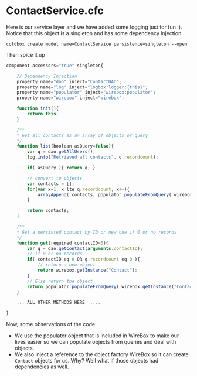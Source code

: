 # ContactService.cfc

Here is our service layer and we have added some logging just for fun :). Notice that this object is a singleton and has some dependency injection.

```
coldbox create model name=ContactService persistence=singleton --open
```

Then spice it up

```javascript
component accessors="true" singleton{

    // Dependency Injection
    property name="dao" inject="ContactDAO";
    property name="log" inject="logbox:logger:{this}";
    property name="populator" inject="wirebox:populator";
    property name="wirebox" inject="wirebox";

    function init(){
        return this;
    }

    /**
    * Get all contacts as an array of objects or query
    */
    function list(boolean asQuery=false){
        var q = dao.getAllUsers();
        log.info("Retrieved all contacts", q.recordcount);

        if( asQuery ){ return q; }

        // convert to objects
        var contacts = [];
        for(var x=1; x lte q.recordcount; x++){
            arrayAppend( contacts, populator.populateFromQuery( wirebox.getInstance("Contact"), q, x ) );
        }

        return contacts;
    }

    /**
    * Get a persisted contact by ID or new one if 0 or no records
    */
    function get(required contactID=0){
        var q = dao.getContact(arguments.contactID);
        // if 0 or no records
        if( contactID eq 0 OR q.recordcount eq 0 ){
            // return a new object
            return wirebox.getInstance("Contact");
        }
        // Else return the object
        return populator.populateFromQuery( wirebox.getInstance("Contact"), q, 1 );
    }

    ... ALL OTHER METHODS HERE  ....

}
```

Now, some observations of the code:

* We use the populator object that is included in WireBox to make our lives easier so we can populate objects from queries and deal with objects.
* We also inject a reference to the object factory WireBox so it can create `Contact` objects for us. Why? Well what if those objects had dependencies as well.
